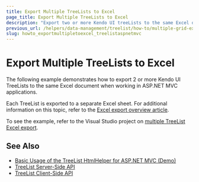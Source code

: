 ```yaml
---
title: Export Multiple TreeLists to Excel
page_title: Export Multiple TreeLists to Excel
description: "Export two or more Kendo UI treeLists to the same Excel document in ASP.NET MVC applications."
previous_url: /helpers/data-management/treelist/how-to/multiple-grid-export
slug: howto_exportmultipletoexcel_treelistaspnetmvc
---
```


# Export Multiple TreeLists to Excel

The following example demonstrates how to export 2 or more Kendo UI TreeLists to the same Excel document when working in ASP.NET MVC applications.

Each TreeList is exported to a separate Excel sheet. For additional information on this topic, refer to the [Excel export overview article](http://docs.telerik.com/kendo-ui/framework/excel/introduction#excel-document-creation).

To see the example, refer to the Visual Studio project on [multiple TreeList Excel export](https://github.com/telerik/ui-for-aspnet-mvc-examples/tree/master/treelist/multiple-treelist-export).

## See Also

* [Basic Usage of the TreeList HtmlHelper for ASP.NET MVC (Demo)](https://demos.telerik.com/aspnet-mvc/treelist/index)
* [TreeList Server-Side API](/api/treelist)
* [TreeList Client-Side API](https://docs.telerik.com/kendo-ui/api/javascript/ui/treelist)
